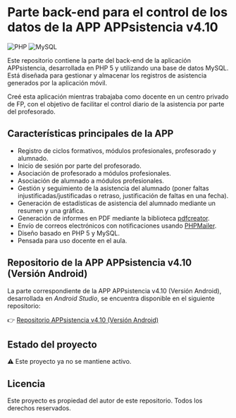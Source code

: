 # Parte back-end para el control de los datos de la APP APPsistencia v4.10

![PHP](https://img.shields.io/badge/Lenguaje-PHP%205-777bb4?logo=php)
![MySQL](https://img.shields.io/badge/Base%20de%20datos-MySQL-00758F?logo=mysql)

Este repositorio contiene la parte del back-end de la aplicación APPsistencia, desarrollada en PHP 5 y utilizando una base de datos MySQL. Está diseñada para gestionar y almacenar los registros de asistencia generados por la aplicación móvil.

Creé esta aplicación mientras trabajaba como docente en un centro privado de FP, con el objetivo de facilitar el control diario de la asistencia por parte del profesorado.

## Características principales de la APP

- Registro de ciclos formativos, módulos profesionales, profesorado y alumnado.
- Inicio de sesión por parte del profesorado.
- Asociación de profesorado a módulos profesionales.
- Asociación de alumnado a módulos profesionales.
- Gestión y seguimiento de la asistencia del alumnado (poner faltas injustificadas/justificadas o retraso, justificación de faltas en una fecha).
- Generación de estadísticas de asistencia del alumnado mediante un resumen y una gráfica.
- Generación de informes en PDF mediante la biblioteca [pdfcreator](https://github.com/heimrichhannot/pdf-creator).
- Envío de correos electrónicos con notificaciones usando [PHPMailer](https://github.com/PHPMailer/PHPMailer).
- Diseño basado en PHP 5 y MySQL.
- Pensada para uso docente en el aula.

## Repositorio de la APP APPsistencia v4.10 (Versión Android)

La parte correspondiente de la APP APPsistencia v4.10 (Versión Android), desarrollada en *Android Studio*, se encuentra disponible en el siguiente repositorio:

👉 [Repositorio APPsistencia v4.10 (Versión Android)](https://github.com/galleta/AsistenciaAlumnos)

## Estado del proyecto

⚠️ Este proyecto ya no se mantiene activo.

## Licencia

Este proyecto es propiedad del autor de este repositorio. Todos los derechos reservados.
